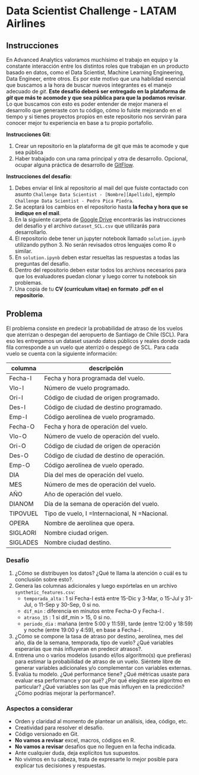 # Data Scientist Challenge - LATAM Airlines

## Instrucciones

En Advanced Analytics valoramos muchísimo el trabajo en equipo y la constante interacción entre los distintos roles que trabajan en
un producto basado en datos, como el Data Scientist, Machine Learning Engineering, Data Engineer, entre otros. Es por este motivo
que una habilidad esencial que buscamos a la hora de buscar nuevos integrantes es el manejo adecuado de *git*. **Este desafío
deberá ser entregado en la plataforma de *git* que más te acomode y que sea pública para que la podamos revisar**. Lo que
buscamos con esto es poder entender de mejor manera el desarrollo que generaste con tu código, cómo lo fuiste mejorando en el
tiempo y si tienes proyectos propios en este repositorio nos servirán para conocer mejor tu experiencia en base a tu propio
portafolio.

**Instrucciones Git**:

1) Crear un repositorio en la plataforma de git que más te acomode y que sea pública
2) Haber trabajado con una rama principal y otra de desarrollo. Opcional, ocupar alguna práctica de desarrollo de [GitFlow](https://www.atlassian.com/git/tutorials/comparing-workflows/gitflow-workflow#:~:text=Gitflow%20is%20a%20legacy%20Git,software%20development%20and%20DevOps%20practices).

**Instrucciones del desafío**:

1. Debes enviar el link al repositorio al mail del que fuiste contactado con asunto `Challenge Data Scientist - [Nombre][Apellido]`,
ejemplo `Challenge Data Scientist - Pedro Pica Piedra`.
2. Se aceptará los cambios en el repositorio hasta **la fecha y hora que se indique en el mail**.
3. En la siguiente carpeta de [Google Drive](https://drive.google.com/drive/u/0/folders/122_jqFNVWrJqM3LspHiEjad-r5-7Rqfm) encontrarás las instrucciones del desafío y el archivo `dataset_SCL.csv` que utilizarás
para desarrollarlo.
4. El repositorio debe tener un jupyter notebook llamado `solution.ipynb` utilizando python 3. No serán revisados otros
lenguajes como R o similar.
5. En `solution.ipynb` deben estar resueltas las respuestas a todas las preguntas del desafío.
6. Dentro del repositorio deben estar todos los archivos necesarios para que los evaluadores puedan clonar y luego correr tu
notebook sin problemas.
7. Una copia de tu **CV (curriculum vitae) en formato .pdf en el repositorio**.

## Problema

El problema consiste en predecir la probabilidad de atraso de los vuelos que aterrizan o despegan del aeropuerto de Santiago de
Chile (SCL). Para eso les entregamos un dataset usando datos públicos y reales donde cada fila corresponde a un vuelo que
aterrizó o despegó de SCL. Para cada vuelo se cuenta con la siguiente información:

| columna  	| descripción                                   	|
|----------	|-----------------------------------------------	|
| Fecha-I  	| Fecha y hora programada del vuelo.            	|
| Vlo-I    	| Número de vuelo programado.                   	|
| Ori-I    	| Código de ciudad de origen programado.        	|
| Des-I    	| Código de ciudad de destino programado.       	|
| Emp-I    	| Código aerolínea de vuelo programado.         	|
| Fecha-O  	| Fecha y hora de operación del vuelo.          	|
| Vlo-O    	| Número de vuelo de operación del vuelo.       	|
| Ori-O    	| Código de ciudad de origen de operación       	|
| Des-O    	| Código de ciudad de destino de operación.     	|
| Emp-O    	| Código aerolínea de vuelo operado.            	|
| DIA      	| Día del mes de operación del vuelo.           	|
| MES      	| Número de mes de operación del vuelo.         	|
| AÑO      	| Año de operación del vuelo.                   	|
| DIANOM   	| Día de la semana de operación del vuelo.      	|
| TIPOVUEL 	| Tipo de vuelo, I =Internacional, N =Nacional. 	|
| OPERA    	| Nombre de aerolínea que opera.                	|
| SIGLAORI 	| Nombre ciudad origen.                         	|
| SIGLADES 	| Nombre ciudad destino.                        	|

### Desafío

1. ¿Cómo se distribuyen los datos? ¿Qué te llama la atención o cuál es tu conclusión sobre esto?.
2. Genera las columnas adicionales y luego expórtelas en un archivo `synthetic_features.csv`:
    * `temporada_alta` : 1 si Fecha-I está entre 15-Dic y 3-Mar, o 15-Jul y 31-Jul, o 11-Sep y 30-Sep, 0 si no.
    * `dif_min` : diferencia en minutos entre Fecha-O y Fecha-I .
    * `atraso_15` : 1 si dif_min > 15, 0 si no.
    * `periodo_dia` : mañana (entre 5:00 y 11:59), tarde (entre 12:00 y 18:59) y noche (entre 19:00 y 4:59), en base a
Fecha-I .
3. ¿Cómo se compone la tasa de atraso por destino, aerolínea, mes del año, día de la semana, temporada, tipo de vuelo?
¿Qué variables esperarías que más influyeran en predecir atrasos?.
4. Entrena uno o varios modelos (usando el/los algoritmo(s) que prefieras) para estimar la probabilidad de atraso de un vuelo.
Siéntete libre de generar variables adicionales y/o complementar con variables externas.
5. Evalúa tu modelo. ¿Qué performance tiene? ¿Qué métricas usaste para evaluar esa performance y por qué? ¿Por qué
elegiste ese algoritmo en particular? ¿Qué variables son las que más influyen en la predicción? ¿Cómo podrías mejorar la
performance?.

### Aspectos a considerar
* Orden y claridad al momento de plantear un análisis, idea, código, etc.
* Creatividad para resolver el desafío.
* Código versionado en Git.
* **No vamos a revisar** excel, macros, códigos en R.
* **No vamos a revisar** desafíos que no lleguen en la fecha indicada.
* Ante cualquier duda, deja explícitos tus supuestos.
* No vivimos en tu cabeza, trata de expresarte lo mejor posible para explicar tus decisiones y respuestas.